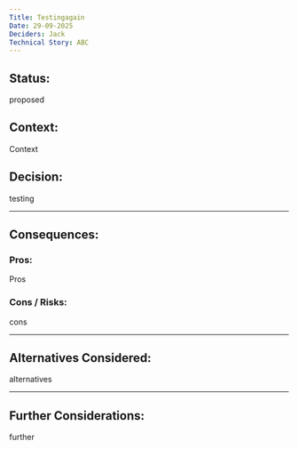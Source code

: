 ```yaml
---
Title: Testingagain
Date: 29-09-2025
Deciders: Jack
Technical Story: ABC
---
```


## Status:
proposed

## Context:
Context

## Decision:
testing

---

## Consequences:

### Pros:
Pros

### Cons / Risks:
cons

---

## Alternatives Considered:
alternatives

---

## Further Considerations:
further
